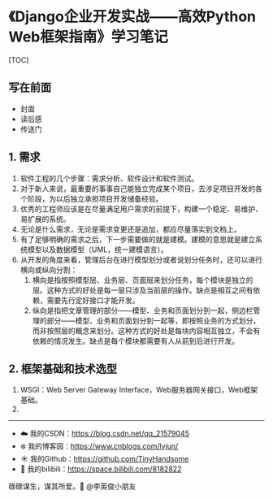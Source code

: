 # 《Django企业开发实战——高效Python Web框架指南》学习笔记

[TOC]

## 写在前面

- 封面
- 读后感
- 传送门

## 1. 需求

1. 软件工程的几个步骤：需求分析、软件设计和软件测试。
2. 对于新人来说，最重要的事事自己能独立完成某个项目，去涉足项目开发的各个阶段，为以后独立承担项目开发储备经验。
3. 优秀的工程师应该是在尽量满足用户需求的前提下，构建一个稳定、易维护、易扩展的系统。
4. 无论是什么需求，无论是需求变更还是追加，都应尽量落实到文档上。
5. 有了足够明确的需求之后，下一步需要做的就是建模。建模的意思就是建立系统模型以及数据模型（UML，统一建模语言）。
6. 从开发的角度来看，管理后台在进行模型划分或者说划分任务时，还可以进行横向或纵向分割：
   1. 横向是指按照模型层、业务层、页面层来划分任务，每个模块是独立的层。这种方式的好处是每一层只涉及当前层的操作。缺点是相互之间有依赖，需要先行定好接口才能开发。
   2. 纵向是指把文章管理的部分——模型、业务和页面划分到一起，侧边栏管理的部分——模型、业务和页面划分到一起等，即按照业务的方式划分，而非按照层的概念来划分。这种方式的好处是每块内容相互独立，不会有依赖的情况发生。缺点是每个模块都需要有人从前到后进行开发。

## 2. 框架基础和技术选型

1. WSGI：Web Server Gateway Interface，Web服务器网关接口，Web框架基础。
2. 
















------

- :cloud: 我的CSDN：https://blog.csdn.net/qq_21579045
- :snowflake: 我的博客园：https://www.cnblogs.com/lyjun/
- :sunny: 我的Github：https://github.com/TinyHandsome
- :rainbow: 我的bilibili：https://space.bilibili.com/8182822

碌碌谋生，谋其所爱。:ocean:              @李英俊小朋友
